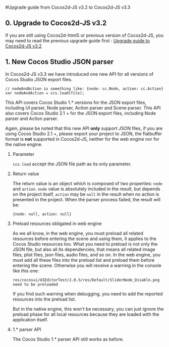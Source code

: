 #Upgrade guide from Cocos2d-JS v3.2 to Cocos2d-JS v3.3

## 0. Upgrade to Cocos2d-JS v3.2

If you are still using Cocos2d-html5 or previous version of Cocos2d-JS, you may need to read the previous upgrade guide first : [Upgrade guide to Cocos2d-JS v3.2](../../v3.2rc0/upgrade-guide/en.md)

## 1. New Cocos Studio JSON parser

In Cocos2d-JS v3.3 we have introduced one new API for all versions of Cocos Studio JSON export files.

```
// nodeAndAction is something like: {node: cc.Node, action: cc.Action}
var nodeAndAction = ccs.load(file);
```

This API covers Cocos Studio 1.* versions for the JSON export files, including UI parser, Node parser, Action parser and Scene parser. This API also covers Cocos Studio 2.1 + for the JSON export files, including Node parser and Action parser.

Again, please be noted that this new API **only** support JSON files, if you are using Cocos Studio 2.1 +, please export your project to JSON, the flatbuffer format is **not** supported in Cocos2d-JS, neither for the web engine nor for the native engine.

1. Parameter

    `ccs.load` accept the JSON file path as its only parameter.
    
2. Return value

    The return value is an object which is composed of two properties: `node` and `action`. `node` value is absolutely included in the result, but depends on the project itself, `action` may be `null` in the result when no action is presented in the project. When the parser process failed, the result will be:
    
    ```
    {node: null, action: null}
    ```
    
3. Preload resources obligated in web engine

    As we all know, in the web engine, you must preload all related resources before entering the scene and using them, it applies to the Cocos Studio resources too. What you need to preload is not only the JSON file, but also all its dependencies, that means all related image files, plist files, json files, audio files, and so on. In the web engine, you must add all these files into the preload list and preload them before entering the scene. Otherwise you will receive a warning in the console like this one:
    
    ```
    res/cocosui/UIEditorTest/2.0.5/res/Default/SliderNode_Disable.png need to be preloaded
    ```
    
    If you find such warning when debugging, you need to add the reported resources into the preload list.
    
    But in the native engine, this won't be necessary, you can just ignore the preload phase for all local resources because they are loaded with the application itself.
    
4. 1.* parser API

    The Cocos Studio 1.* parser API still works as before.